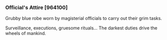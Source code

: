 ### Official's Attire [964100]

Grubby blue robe worn by magisterial officials to carry out their grim tasks.

Surveillance, executions, gruesome rituals… The darkest duties drive the wheels of mankind.